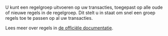 U kunt een regelgroep uitvoeren op uw transacties, toegepast op alle oude of nieuwe regels in de regelgroep. Dit stelt u in staat om snel een groep regels toe te passen op al uw transacties.

Lees meer over regels in [de officiële documentatie](https://firefly-iii.readthedocs.io/en/latest/advanced/rules.html).